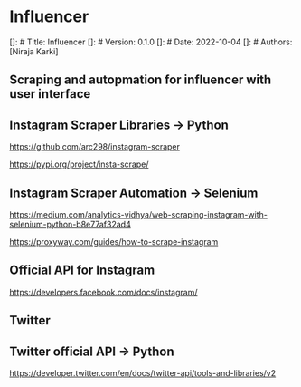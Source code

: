 # Influencer

[]: # Title: Influencer
[]: # Version: 0.1.0
[]: # Date: 2022-10-04
[]: # Authors: [Niraja  Karki]

## Scraping and autopmation for influencer with user interface

## Instagram Scraper Libraries -> Python

 <https://github.com/arc298/instagram-scraper>

 <https://pypi.org/project/insta-scrape/>

## Instagram Scraper Automation -> Selenium

 <https://medium.com/analytics-vidhya/web-scraping-instagram-with-selenium-python-b8e77af32ad4>

 <https://proxyway.com/guides/how-to-scrape-instagram>

## Official API for Instagram

<https://developers.facebook.com/docs/instagram/>

## Twitter

## Twitter official API -> Python

<https://developer.twitter.com/en/docs/twitter-api/tools-and-libraries/v2>
